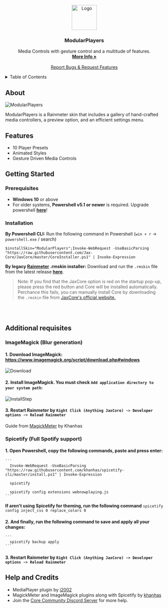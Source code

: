 
<br />
<div align="center">
  <a href="https://github.com/Jax-Core/ModularPlayers">
    <img src="https://i.imgur.com/EjekXps.png" alt="Logo" width="80" height="80">
  </a>

<h3 align="center">ModularPlayers</h3>

  <p align="center">
    Media Controls with gesture control and a multitude of features.
    <br />
    <a href="https://www.deviantart.com/jaxoriginals/art/ModularPlayers-Adaptive-music-widget-886577256"><strong>More Info »</strong></a>
    <br />
    <br />
    <a href="https://discord.gg/JmgehPSDD6">Report Bugs & Request Features </a>
  </p>
</div>


<!-- TABLE OF CONTENTS -->
<details>
  <summary>Table of Contents</summary>
  <ol>
    <li>
      <a href="#about">About</a>
    </li>
    <li>
      <a href="#Features">Features</a>
    </li>
    <li>
      <a href="#getting-started">Getting Started</a>
      <ul>
        <li><a href="#prerequisites">Prerequisites</a></li>
        <li><a href="#installation">Installation</a></li>
        <li><a href="#setting-up">Styles Setup</a>
          <ul>
           <li><a href="#installing-imagemagick">Installing ImageMagick</a></li>
        <li><a href="#installing-spicetify">Installing Spicetify</a></li>
        <li><a href="#choosing-presets">Choosing Presets</a></li>
          </ul>
        </li>
      </ul>
    </li>
    <li> <a href="#help-and-credits">Help & Credits</a></li>

  </ol>
</details>


## About

![ModularPlayers](https://images-wixmp-ed30a86b8c4ca887773594c2.wixmp.com/i/97bfd084-7ef0-496f-a835-3c41f482d38c/denufe0-a4a5dad3-3428-44da-a4e9-2acfc51592a7.png/v1/fill/w_1192,h_670,q_70,strp/modularplayers___adaptive_music_widget_by_jaxoriginals_denufe0-pre.jpg)

ModularPlayers is a Rainmeter skin that includes a gallery of hand-crafted media controllers, a preview option, and an efficient settings menu.


## Features

* 10 Player Presets
* Animated Styles
* Gesture Driven Media Controls

<!-- INSTALLATION AND SETUP -->
## Getting Started

### Prerequisites
- **Windows 10** or above
- For older systems, **Powershell v5.1 or newer** is required. Upgrade powershell **[here](https://docs.microsoft.com/en-us/powershell/scripting/windows-powershell/install/installing-windows-powershell?view=powershell-7.2#upgrading-existing-windows-powershell)**!

### Installation 
**By Powershell CLI:**
Run the following command in Powershell (`win + r` -> `powershell.exe` / search)
```
$installSkin="ModularPlayers";Invoke-WebRequest -UseBasicParsing "https://raw.githubusercontent.com/Jax-Core/JaxCore/master/CoreInstaller.ps1" | Invoke-Expression
```
**By legacy [Rainmeter](https://www.rainmeter.net/) .rmskin installer:**
Download and run the `.rmskin` file from the latest release **[here](https://github.com/Jax-Core/ValliStart/releases/latest)**.
> Note:  If you find that the JaxCore option is red on the startup pop-up, please press the red button and Core will be installed automatically. Perchance this fails, you can manually install Core by downloading the `.rmskin` file from [JaxCore's official website.](https://jax-core.github.io/)
<br />
<br />

## Additional requisites
### ImageMagick (Blur generation)
#### 1. Download ImageMagick: https://www.imagemagick.org/script/download.php#windows

![Download](https://i.imgur.com/gfjRZxh.png)

#### 2. Install ImageMagick. You must check `Add application directory to your system path`:

![InstallStep](https://i.imgur.com/6TbBlTo.png)
  
#### 3. Restart Rainmeter by `Right Click (Anything JaxCore) -> Developer options -> Reload Rainmeter`

Guide from [MagickMeter](https://github.com/khanhas/MagickMeter) by Khanhas

### Spicetify (Full Spotify support)

#### 1. Open Powershell, copy the following commands, paste and press enter:
    ```
      Invoke-WebRequest -UseBasicParsing "https://raw.githubusercontent.com/khanhas/spicetify-cli/master/install.ps1" | Invoke-Expression

      spicetify

      spicetify config extensions webnowplaying.js
    ```
   **If aren't using Spicetify for theming, run the following command**
      ```
        spicetify config inject_css 0 replace_colors 0
      ```
#### 2. And finally, run the following command to save and apply all your changes:
    ```
      spicetify backup apply
    ```
    
#### 3. Restart Rainmeter by `Right Click (Anything JaxCore) -> Developer options -> Reload Rainmeter`

## Help and Credits
- MediaPlayer plugin by [i2002](https://github.com/i2002)
- MagickMeter and ImageMagick plugins along with Spicetify by [khanhas](https://github.com/khanhas)
- Join the [Core Community Discord Server](https://discord.gg/JmgehPSDD6) for more help.
